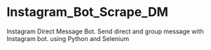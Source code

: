 # Instagram_Bot_Scrape_DM
Instagram Direct Message Bot. Send direct and group message with Instagram bot. using Python and  Selenium
